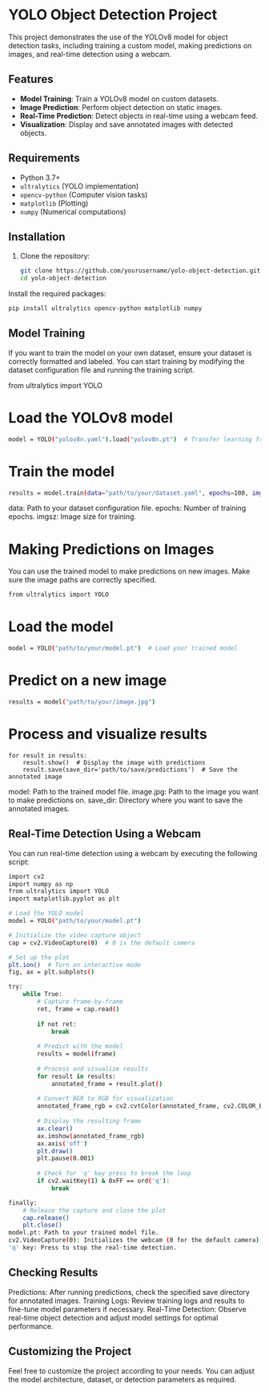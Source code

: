 # YOLO Object Detection Project

This project demonstrates the use of the YOLOv8 model for object detection tasks, including training a custom model, making predictions on images, and real-time detection using a webcam.

## Features

- **Model Training**: Train a YOLOv8 model on custom datasets.
- **Image Prediction**: Perform object detection on static images.
- **Real-Time Prediction**: Detect objects in real-time using a webcam feed.
- **Visualization**: Display and save annotated images with detected objects.

## Requirements

- Python 3.7+
- `ultralytics` (YOLO implementation)
- `opencv-python` (Computer vision tasks)
- `matplotlib` (Plotting)
- `numpy` (Numerical computations)

## Installation

1. Clone the repository:

   ```bash
   git clone https://github.com/yourusername/yolo-object-detection.git
   cd yolo-object-detection
   
Install the required packages:
   ```bash
pip install ultralytics opencv-python matplotlib numpy

```
## Model Training
If you want to train the model on your own dataset, ensure your dataset is correctly formatted and labeled. You can start training by modifying the dataset configuration file and running the training script.

from ultralytics import YOLO

# Load the YOLOv8 model

```bash
model = YOLO("yolov8n.yaml").load("yolov8n.pt")  # Transfer learning from pretrained weights
```

# Train the model

```bash
results = model.train(data="path/to/your/dataset.yaml", epochs=100, imgsz=640)
```
data: Path to your dataset configuration file.
epochs: Number of training epochs.
imgsz: Image size for training.

# Making Predictions on Images
You can use the trained model to make predictions on new images. Make sure the image paths are correctly specified.

```bash
from ultralytics import YOLO
```

# Load the model
```bash
model = YOLO("path/to/your/model.pt")  # Load your trained model
```

# Predict on a new image
```bash
results = model("path/to/your/image.jpg")
```

# Process and visualize results
```
for result in results:
    result.show()  # Display the image with predictions
    result.save(save_dir='path/to/save/predictions')  # Save the annotated image
```
model: Path to the trained model file.
image.jpg: Path to the image you want to make predictions on.
save_dir: Directory where you want to save the annotated images.

## Real-Time Detection Using a Webcam
You can run real-time detection using a webcam by executing the following script:

```bash
import cv2
import numpy as np
from ultralytics import YOLO
import matplotlib.pyplot as plt

# Load the YOLO model
model = YOLO("path/to/your/model.pt")

# Initialize the video capture object
cap = cv2.VideoCapture(0)  # 0 is the default camera

# Set up the plot
plt.ion()  # Turn on interactive mode
fig, ax = plt.subplots()

try:
    while True:
        # Capture frame-by-frame
        ret, frame = cap.read()
        
        if not ret:
            break
        
        # Predict with the model
        results = model(frame)
        
        # Process and visualize results
        for result in results:
            annotated_frame = result.plot()
        
        # Convert BGR to RGB for visualization
        annotated_frame_rgb = cv2.cvtColor(annotated_frame, cv2.COLOR_BGR2RGB)
        
        # Display the resulting frame
        ax.clear()
        ax.imshow(annotated_frame_rgb)
        ax.axis('off')
        plt.draw()
        plt.pause(0.001)
        
        # Check for 'q' key press to break the loop
        if cv2.waitKey(1) & 0xFF == ord('q'):
            break

finally:
    # Release the capture and close the plot
    cap.release()
    plt.close()
model.pt: Path to your trained model file.
cv2.VideoCapture(0): Initializes the webcam (0 for the default camera).
'q' key: Press to stop the real-time detection.
```

## Checking Results
Predictions: After running predictions, check the specified save directory for annotated images.
Training Logs: Review training logs and results to fine-tune model parameters if necessary.
Real-Time Detection: Observe real-time object detection and adjust model settings for optimal performance.

## Customizing the Project
Feel free to customize the project according to your needs. You can adjust the model architecture, dataset, or detection parameters as required.
